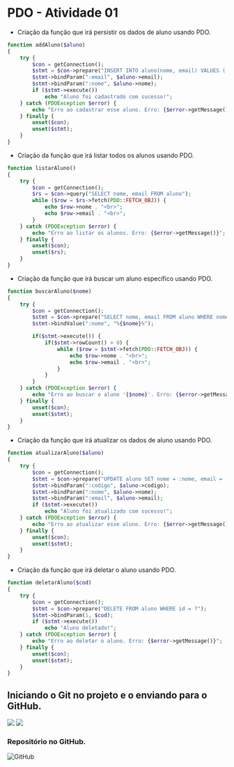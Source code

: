 # PDO - Atividade 01
- Criação da função que irá persistir os dados de aluno usando PDO.
~~~php
function addAluno($aluno)
{
    try {
        $con = getConnection();
        $stmt = $con->prepare("INSERT INTO aluno(nome, email) VALUES (:nome, :email)");
        $stmt->bindParam(":email", $aluno->email);
        $stmt->bindParam(":nome", $aluno->nome);
        if ($stmt->execute())
            echo "Aluno foi cadastrado com sucesso!";
    } catch (PDOException $error) {
        echo "Erro ao cadastrar esse aluno. Erro: {$error->getMessage()}";
    } finally {
        unset($con);
        unset($stmt);
    }
}
~~~
- Criação da função que irá listar todos os alunos usando PDO.
~~~php
function listarAluno()
{
    try {
        $con = getConnection();
        $rs = $con->query("SELECT nome, email FROM aluno");
        while ($row = $rs->fetch(PDO::FETCH_OBJ)) {
            echo $row->nome . "<br>";
            echo $row->email . "<br>";
        }
    } catch (PDOException $error) {
        echo "Erro ao listar os alunos. Erro: {$error->getMessage()}";
    } finally {
        unset($con);
        unset($rs);
    }
}
~~~
- Criação da função que irá buscar um aluno específico usando PDO.
~~~php
function buscarAluno($nome)
{
    try {
        $con = getConnection();
        $stmt = $con->prepare("SELECT nome, email FROM aluno WHERE nome LIKE :nome");
        $stmt->bindValue(":nome", "%{$nome}%");

        if($stmt->execute()) {
            if($stmt->rowCount() > 0) {
                while ($row = $stmt->fetch(PDO::FETCH_OBJ)) {
                    echo $row->nome . "<br>";
                    echo $row->email . "<br>";
                }
            }
        }
    } catch (PDOException $error) {
        echo "Erro ao buscar o aluno '{$nome}'. Erro: {$error->getMessage()}";
    } finally {
        unset($con);
        unset($stmt);
    }
}
~~~
- Criação da função que irá atualizar os dados de aluno usando PDO.
~~~php
function atualizarAluno($aluno)
{
    try {
        $con = getConnection();
        $stmt = $con->prepare("UPDATE aluno SET nome = :nome, email = :email WHERE id = :codigo");
        $stmt->bindParam(":codigo", $aluno->codigo);
        $stmt->bindParam(":nome", $aluno->nome);
        $stmt->bindParam(":email", $aluno->email);
        if ($stmt->execute())
            echo "Aluno foi atualizado com sucesso!";
    } catch (PDOException $error) {
        echo "Erro ao atualizar esse aluno. Erro: {$error->getMessage()}";
    } finally {
        unset($con);
        unset($stmt);
    }
}
~~~
- Criação da função que irá deletar o aluno usando PDO.
~~~php
function deletarAluno($cod)
{
    try {
        $con = getConnection();
        $stmt = $con->prepare("DELETE FROM aluno WHERE id = ?");
        $stmt->bindParam(1, $cod);
        if ($stmt->execute())
            echo "Aluno deletado!";
    } catch (PDOException $error) {
        echo "Erro ao deletar o aluno. Erro: {$error->getMessage()}";
    } finally {
        unset($con);
        unset($stmt);
    }
}
~~~

## Iniciando o Git no projeto e o enviando para o GitHub.
![](https://media.discordapp.net/attachments/938167867017396295/950428337996714034/unknown.png?width=312&height=428)
![](https://media.discordapp.net/attachments/938167867017396295/950428505584328774/unknown.png)
### Repositório no GitHub.
![GitHub](https://media.discordapp.net/attachments/938167867017396295/950426722816364614/unknown.png)
